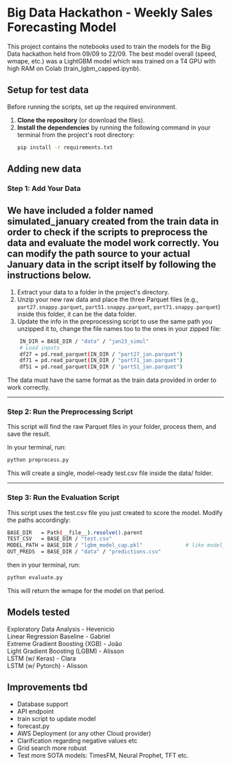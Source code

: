 # Big Data Hackathon - Weekly Sales Forecasting Model

This project contains the notebooks used to train the models for the Big Data hackathon held from 09/09 to 22/09. The best model overall (speed, wmape, etc.) was a LightGBM model which was trained on a T4 GPU with high RAM on Colab (train_lgbm_capped.ipynb).


## Setup for test data

Before running the scripts, set up the required environment.

1.  **Clone the repository** (or download the files).
2.  **Install the dependencies** by running the following command in your terminal from the project's root directory:
    ```bash
    pip install -r requirements.txt
    ```


## Adding new data


### Step 1: Add Your Data

We have included a folder named simulated_january created from the train data in order to check if the scripts to preprocess the data and evaluate the model work correctly. You can modify the path source to your actual January data in the script itself by following the instructions below. 
---
1.  Extract your data to a folder in the project's directory.
2.  Unzip your new raw data and place the three Parquet files (e.g., `part27.snappy.parquet`, `part51.snappy.parquet`, `part71.snappy.parquet`) inside this folder, it can be the data folder.
3. Update the info in the preprocessing script to use the same path you unzipped it to, change the file names too to the ones in your zipped file:

```bash
    IN_DIR = BASE_DIR / "data" / "jan23_simul"
    # Load inputs
    df27 = pd.read_parquet(IN_DIR / "part27_jan.parquet")
    df71 = pd.read_parquet(IN_DIR / "part71_jan.parquet")
    df51 = pd.read_parquet(IN_DIR / "part51_jan.parquet")
```

The data must have the same format as the train data provided in order to work correctly.

---

### Step 2: Run the Preprocessing Script

This script will find the raw Parquet files in your folder, process them, and save the result.

In your terminal, run:
```bash
python preprocess.py
```
This will create a single, model-ready test.csv file inside the data/ folder.

---
### Step 3: Run the Evaluation Script

This script uses the test.csv file you just created to score the model. Modify the paths accordingly:

```bash
BASE_DIR   = Path(__file__).resolve().parent
TEST_CSV   = BASE_DIR / "test.csv"
MODEL_PATH = BASE_DIR / "lgbm_model_cap.pkl"              # like model_folder/lgbm_model_cap.pkl
OUT_PREDS  = BASE_DIR / "data" / "predictions.csv"
```


then in your terminal, run:

```bash
python evaluate.py
```

This will return the wmape for the model on that period.




## Models tested

Exploratory Data Analysis - Hevenicio  
Linear Regression Baseline - Gabriel  
Extreme Gradient Boosting (XGB) - João  
Light Gradient Boosting (LGBM) - Alisson  
LSTM (w/ Keras) - Clara  
LSTM (w/ Pytorch) - Alisson  




## Improvements tbd

* Database support
* API endpoint
* train script to update model
* forecast.py
* AWS Deployment (or any other Cloud provider)
* Clarification regarding negative values etc
* Grid search more robust
* Test more SOTA models: TimesFM, Neural Prophet, TFT etc. 
